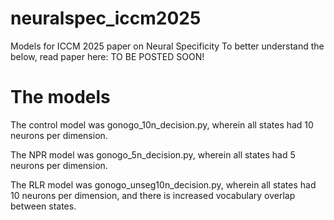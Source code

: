 # neuralspec_iccm2025
Models for ICCM 2025 paper on Neural Specificity
To better understand the below, read paper here: TO BE POSTED SOON!


# The models
The control model was gonogo_10n_decision.py, wherein all states had 10 neurons per dimension.

The NPR model was gonogo_5n_decision.py, wherein all states had 5 neurons per dimension.

The RLR model was gonogo_unseg10n_decision.py, wherein all states had 10 neurons per dimension, and there is increased vocabulary overlap between states.
